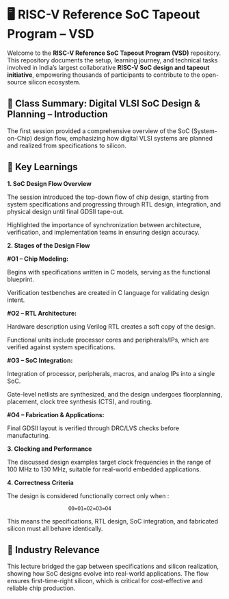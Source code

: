 
# 🖥️ RISC-V Reference SoC Tapeout Program – VSD 

Welcome to the **RISC-V Reference SoC Tapeout Program (VSD)** repository.  
This repository documents the setup, learning journey, and technical tasks involved in India’s largest collaborative **RISC-V SoC design and tapeout initiative**, empowering thousands of participants to contribute to the open-source silicon ecosystem.  



## 📘 Class Summary: Digital VLSI SoC Design & Planning – Introduction

The first session provided a comprehensive overview of the SoC (System-on-Chip) design flow, emphasizing how digital VLSI systems are planned and realized from specifications to silicon.
## 🔑 Key Learnings
**1. SoC Design Flow Overview**

The session introduced the top-down flow of chip design, starting from system specifications and progressing through RTL design, integration, and physical design until final GDSII tape-out.

Highlighted the importance of synchronization between architecture, verification, and implementation teams in ensuring design accuracy.

**2. Stages of the Design Flow**

**#O1 – Chip Modeling:**

Begins with specifications written in C models, serving as the functional blueprint.

Verification testbenches are created in C language for validating design intent.

**#O2 – RTL Architecture:**

Hardware description using Verilog RTL creates a soft copy of the design.

Functional units include processor cores and peripherals/IPs, which are verified against system specifications.

**#O3 – SoC Integration:**

Integration of processor, peripherals, macros, and analog IPs into a single SoC.

Gate-level netlists are synthesized, and the design undergoes floorplanning, placement, clock tree synthesis (CTS), and routing.

**#O4 – Fabrication & Applications:**

Final GDSII layout is verified through DRC/LVS checks before manufacturing.

**3. Clocking and Performance**

The discussed design examples target clock frequencies in the range of 100 MHz to 130 MHz, suitable for real-world embedded applications.

**4. Correctness Criteria**

The design is considered functionally correct only when :

                        O0=O1=O2=O3=O4

This means the specifications, RTL design, SoC integration, and fabricated silicon must all behave identically.
## 🎯 Industry Relevance
This lecture bridged the gap between specifications and silicon realization, showing how SoC designs evolve into real-world applications. The flow ensures first-time-right silicon, which is critical for cost-effective and reliable chip production.

